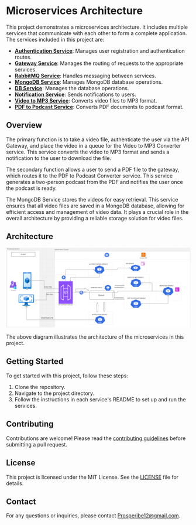 # Microservices Architecture

This project demonstrates a microservices architecture. It includes multiple services that communicate with each other to form a complete application. The services included in this project are:

- **[Authentication Service](https://github.com/Prosperibe12/microservice-auth)**: Manages user registration and authentication routes.
- **[Gateway Service](https://github.com/Prosperibe12/gateway-service)**: Manages the routing of requests to the appropriate services.
- **[RabbitMQ Service](https://github.com/Prosperibe12/rabbitmq-service)**: Handles messaging between services.
- **[MongoDB Service](./mongodb_service/README.md)**: Manages MongoDB database operations.
- **[DB Service](./db_service/README.md)**: Manages the database operations.
- **[Notification Service](./notification_service/README.md)**: Sends notifications to users.
- **[Video to MP3 Service](./video_to_mp3_service/README.md)**: Converts video files to MP3 format.
- **[PDF to Podcast Service](./pdf_to_podcast_service/README.md)**: Converts PDF documents to podcast format.

## Overview

The primary function is to take a video file, authenticate the user via the API Gateway, and place the video in a queue for the Video to MP3 Converter service. This service converts the video to MP3 format and sends a notification to the user to download the file.

The secondary function allows a user to send a PDF file to the gateway, which routes it to the PDF to Podcast Converter service. This service generates a two-person podcast from the PDF and notifies the user once the podcast is ready.

The MongoDB Service stores the videos for easy retrieval. This service ensures that all video files are saved in a MongoDB database, allowing for efficient access and management of video data. It plays a crucial role in the overall architecture by providing a reliable storage solution for video files.

## Architecture

![Microservices Architecture](architecture.png)

The above diagram illustrates the architecture of the microservices in this project.

## Getting Started

To get started with this project, follow these steps:

1. Clone the repository.
2. Navigate to the project directory.
3. Follow the instructions in each service's README to set up and run the services.

## Contributing

Contributions are welcome! Please read the [contributing guidelines](CONTRIBUTING.md) before submitting a pull request.

## License

This project is licensed under the MIT License. See the [LICENSE](LICENSE) file for details.

## Contact

For any questions or inquiries, please contact [Prosperibe12@gmail.com](mailto:Prosperibe12@gmail.com).